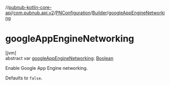 //[pubnub-kotlin-core-api](../../../../index.md)/[com.pubnub.api.v2](../../index.md)/[PNConfiguration](../index.md)/[Builder](index.md)/[googleAppEngineNetworking](google-app-engine-networking.md)

# googleAppEngineNetworking

[jvm]\
abstract var [googleAppEngineNetworking](google-app-engine-networking.md): [Boolean](https://kotlinlang.org/api/latest/jvm/stdlib/kotlin-stdlib/kotlin/-boolean/index.html)

Enable Google App Engine networking.

Defaults to `false`.
